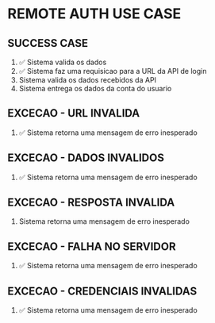 # REMOTE AUTH USE CASE

## SUCCESS CASE
1. ✅ Sistema valida os dados
2. ✅ Sistema faz uma requisicao para a URL da API de login
3. Sistema valida os dados recebidos da API
4. Sistema entrega os dados da conta do usuario

## EXCECAO - URL INVALIDA
1. ✅ Sistema retorna uma mensagem de erro inesperado

## EXCECAO - DADOS INVALIDOS
1. ✅ Sistema retorna uma mensagem de erro inesperado

## EXCECAO - RESPOSTA INVALIDA
1. Sistema retorna uma mensagem de erro inesperado

## EXCECAO - FALHA NO SERVIDOR
1. ✅ Sistema retorna uma mensagem de erro inesperado

## EXCECAO - CREDENCIAIS INVALIDAS
1. ✅ Sistema retorna uma mensagem de erro inesperado

